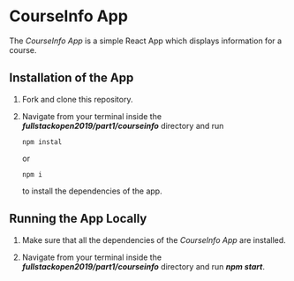 # CourseInfo App

The *CourseInfo App* is a simple React App which displays information for a course.

## Installation of the App

1. Fork and clone this repository.

2. Navigate from your terminal inside the ***fullstackopen2019/part1/courseinfo*** directory and run

    ```
    npm instal
    ````

    or

    ```
    npm i
    ````

    to install the dependencies of the app.

## Running the App Locally

1. Make sure that all the dependencies of the *CourseInfo App* are installed.

2. Navigate from your terminal inside the ***fullstackopen2019/part1/courseinfo*** directory and run ***npm start***.
